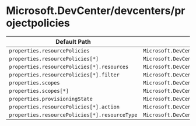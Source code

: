 # Microsoft.DevCenter/devcenters/projectpolicies

| Default Path | Alias |
|---|---|
| `properties.resourcePolicies` | `Microsoft.DevCenter/devcenters/projectPolicies/resourcePolicies` |
| `properties.resourcePolicies[*]` | `Microsoft.DevCenter/devcenters/projectPolicies/resourcePolicies[*]` |
| `properties.resourcePolicies[*].resources` | `Microsoft.DevCenter/devcenters/projectPolicies/resourcePolicies[*].resources` |
| `properties.resourcePolicies[*].filter` | `Microsoft.DevCenter/devcenters/projectPolicies/resourcePolicies[*].filter` |
| `properties.scopes` | `Microsoft.DevCenter/devcenters/projectPolicies/scopes` |
| `properties.scopes[*]` | `Microsoft.DevCenter/devcenters/projectPolicies/scopes[*]` |
| `properties.provisioningState` | `Microsoft.DevCenter/devcenters/projectPolicies/provisioningState` |
| `properties.resourcePolicies[*].action` | `Microsoft.DevCenter/devcenters/projectPolicies/resourcePolicies[*].action` |
| `properties.resourcePolicies[*].resourceType` | `Microsoft.DevCenter/devcenters/projectPolicies/resourcePolicies[*].resourceType` |

